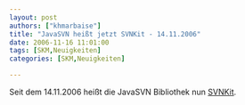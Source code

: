 ```yaml
---
layout: post
authors: ["khmarbaise"]
title: "JavaSVN heißt jetzt SVNKit - 14.11.2006"
date: 2006-11-16 11:01:00
tags: [SKM,Neuigkeiten]
categories: [SKM,Neuigkeiten]

---
```

Seit dem 14.11.2006 heißt die JavaSVN Bibliothek nun <a href="http://www.svnkit.com"  title="http://www.svnkit.com">SVNKit</a>.
